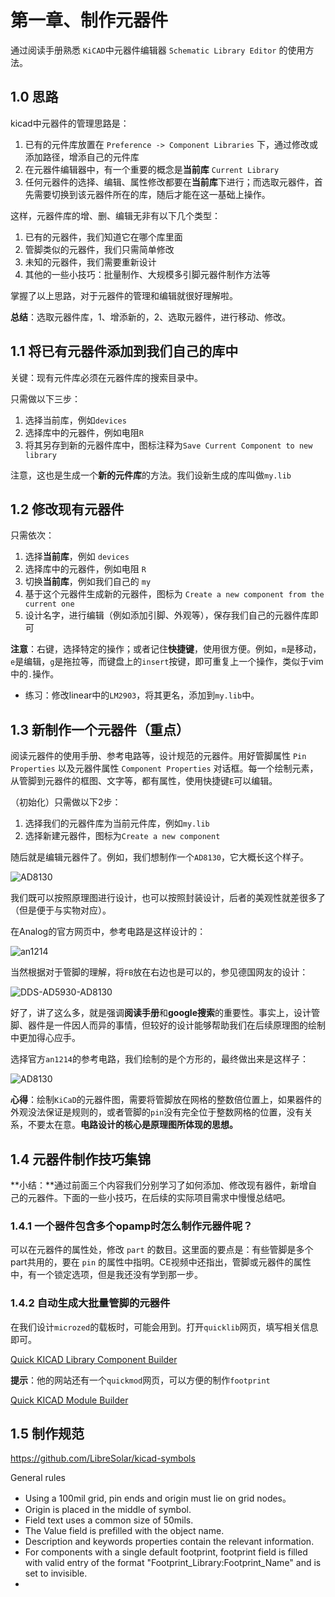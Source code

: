 # 第一章、制作元器件

通过阅读手册熟悉 `KiCAD`中元器件编辑器 `Schematic Library Editor` 的使用方法。

## 1.0 思路

kicad中元器件的管理思路是：

  1. 已有的元件库放置在 `Preference -> Component Libraries` 下，通过修改或添加路径，增添自己的元件库
  2. 在元器件编辑器中，有一个重要的概念是**当前库** `Current Library`
  3. 任何元器件的选择、编辑、属性修改都要在**当前库**下进行；而选取元器件，首先需要切换到该元器件所在的库，随后才能在这一基础上操作。

这样，元器件库的增、删、编辑无非有以下几个类型：

  1. 已有的元器件，我们知道它在哪个库里面
  2. 管脚类似的元器件，我们只需简单修改
  3. 未知的元器件，我们需要重新设计
  4. 其他的一些小技巧：批量制作、大规模多引脚元器件制作方法等

掌握了以上思路，对于元器件的管理和编辑就很好理解啦。

**总结**：选取元器件库，1、增添新的，2、选取元器件，进行移动、修改。

## 1.1 将已有元器件添加到我们自己的库中

关键：现有元件库必须在元器件库的搜索目录中。

只需做以下三步：

  1. 选择当前库，例如`devices`
  2. 选择库中的元器件，例如电阻`R`
  3. 将其另存到新的元器件库中，图标注释为`Save Current Component to new library`

注意，这也是生成一个**新的元件库**的方法。我们设新生成的库叫做`my.lib`

## 1.2 修改现有元器件

只需依次：

  1. 选择**当前库**，例如 `devices`
  2. 选择库中的元器件，例如电阻 `R`
  3. 切换**当前库**，例如我们自己的 `my`
  3. 基于这个元器件生成新的元器件，图标为 `Create a new component from the current one`
  4. 设计名字，进行编辑（例如添加引脚、外观等），保存我们自己的元器件库即可

**注意**：右键，选择特定的操作；或者记住**快捷键**，使用很方便。例如，`m`是移动，`e`是编辑，`g`是拖拉等，而键盘上的`insert`按键，即可重复上一个操作，类似于vim中的`.`操作。

 - 练习：修改linear中的`LM2903`，将其更名，添加到`my.lib`中。

## 1.3 新制作一个元器件（重点）

阅读元器件的使用手册、参考电路等，设计规范的元器件。用好管脚属性 `Pin Properties` 以及元器件属性 `Component Properties` 对话框。每一个绘制元素，从管脚到元器件的框图、文字等，都有属性，使用快捷键`E`可以编辑。

（初始化）只需做以下2步：
  1. 选择我们的元器件库为当前元件库，例如`my.lib`
  2. 选择新建元器件，图标为`Create a new component`

随后就是编辑元器件了。例如，我们想制作一个`AD8130`，它大概长这个样子。

![AD8130](figs/AD8129_AD8130.jpg)

我们既可以按照原理图进行设计，也可以按照封装设计，后者的美观性就差很多了（但是便于与实物对应）。

在Analog的官方网页中，参考电路是这样设计的：

![an1214](figs/an1214.gif)

当然根据对于管脚的理解，将`FB`放在右边也是可以的，参见德国网友的设计：

![DDS-AD5930-AD8130](figs/DDS-AD5930-AD8130-Rekonstruktionsfilter_hoal.png)

好了，讲了这么多，就是强调**阅读手册**和**google搜索**的重要性。事实上，设计管脚、器件是一件因人而异的事情，但较好的设计能够帮助我们在后续原理图的绘制中更加得心应手。

选择官方`an1214`的参考电路，我们绘制的是个方形的，最终做出来是这样子：

![AD8130](figs/AD8130_my.png)

**心得**：绘制`KiCaD`的元器件图，需要将管脚放在网格的整数倍位置上，如果器件的外观没法保证是规则的，或者管脚的`pin`没有完全位于整数网格的位置，没有关系，不要太在意。**电路设计的核心是原理图所体现的思想。**

## 1.4 元器件制作技巧集锦

**小结：**通过前面三个内容我们分别学习了如何添加、修改现有器件，新增自己的元器件。下面的一些小技巧，在后续的实际项目需求中慢慢总结吧。

### 1.4.1 一个器件包含多个opamp时怎么制作元器件呢？

可以在元器件的属性处，修改 `part` 的数目。这里面的要点是：有些管脚是多个part共用的，要在 `pin` 的属性中指明。CE视频中还指出，管脚或元器件的属性中，有一个锁定选项，但是我还没有学到那一步。

### 1.4.2 自动生成大批量管脚的元器件

在我们设计`microzed`的载板时，可能会用到。打开`quicklib`网页，填写相关信息即可。

[Quick KICAD Library Component Builder](http://kicad.rohrbacher.net/quicklib.php)

**提示**：他的网站还有一个`quickmod`网页，可以方便的制作`footprint`

[Quick KICAD Module Builder](http://kicad.rohrbacher.net/quickmod.php)

## 1.5 制作规范

https://github.com/LibreSolar/kicad-symbols

General rules

  - Using a 100mil grid, pin ends and origin must lie on grid nodes。
  - Origin is placed in the middle of symbol.
  - Field text uses a common size of 50mils.
  - The Value field is prefilled with the object name.
  - Description and keywords properties contain the relevant information.
  - For components with a single default footprint, footprint field is filled with valid entry of the format "Footprint_Library:Footprint_Name" and is set to invisible.
  - 